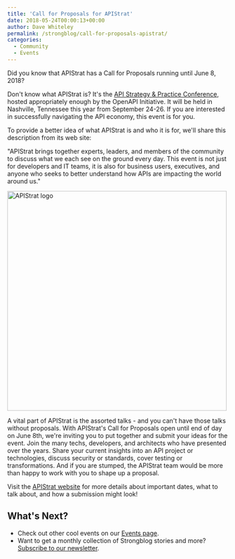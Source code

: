 ```yaml
---
title: 'Call for Proposals for APIStrat'
date: 2018-05-24T00:00:13+00:00
author: Dave Whiteley
permalink: /strongblog/call-for-proposals-apistrat/
categories:
  - Community
  - Events
---
```


Did you know that APIStrat has a Call for Proposals running until June 8, 2018? 

Don't know what APIStrat is? It's the [API Strategy & Practice Conference](https://events.linuxfoundation.org/events/apistrat-2018/), hosted appropriately enough by the OpenAPI Initiative. It will be held in Nashville, Tennessee this year from September 24-26. If you are interested in successfully navigating the API economy, this event is for you. 

To provide a better idea of what APIStrat is and who it is for, we'll share this description from its web site:

"APIStrat brings together experts, leaders, and members of the community to discuss what we each see on the ground every day. This event is not just for developers and IT teams, it is also for business users, executives, and anyone who seeks to better understand how APIs are impacting the world around us."
<!--more-->
<img src="https://strongloop.com/blog-assets/2018/05/apistrat-logo.png" alt="APIStrat logo" style="width: 500px"/>

A vital part of APIStrat is the assorted talks - and you can't have those talks without proposals. With APIStrat's Call for Proposals open until end of day on June 8th, we're inviting you to put together and submit your ideas for the event. Join the many techs, developers, and architects who have presented over the years. Share your current insights into an API project or technologies, discuss security or standards, cover testing or transformations. And if you are stumped, the APIStrat team would be more than happy to work with you to shape up a proposal.

Visit the [APIStrat website](https://events.linuxfoundation.org/events/apistrat-2018/cfp/) for more details about important dates, what to talk about, and how a submission might look!

## What's Next?

* Check out other cool events on our [Events page](https://strongloop.com/events/).
* Want to get a monthly collection of Strongblog stories and more? [Subscribe to our newsletter](https://strongloop.com/newsletter/).
